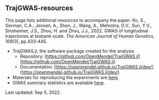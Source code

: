 ## TrajGWAS-resources

This page lists additional resources to accompany the paper:
Ko, S., German, C.A., Jensen, A., Shen, J., Wang, A., Mehrotra, D.V., Sun, Y.V., Sinsheimer, J.S., Zhou, H. and Zhou, J.J., 2022. GWAS of longitudinal trajectories at biobank scale. _The American Journal of Human Genetics, 109_(3), pp.433-445.

- TrajGWAS.jl, the software package created for the analysis
    - Repository: [https://github.com/OpenMendel/TrajGWAS.jl](https://github.com/OpenMendel/TrajGWAS.jl)
    - Documentation: [https://openmendel.github.io/TrajGWAS.jl/dev/](https://openmendel.github.io/TrajGWAS.jl/dev/)
- Materials for reproducing the experiments are [here](https://github.com/kose-y/trajgwas-reproducibility).
- GWAS summary statistics are available [here](https://ucla.app.box.com/v/trajgwassummary).

Last updated: Sep 5, 2022.
